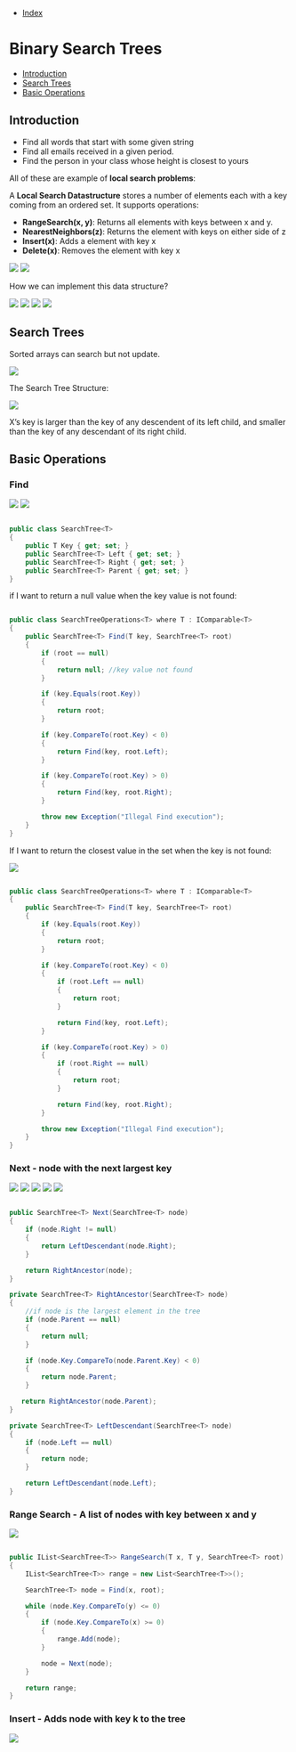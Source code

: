 * [Index](https://github.com/KiraDiShira/AlgorithmsAndDataStructures/blob/master/README.md#project-title)

# Binary Search Trees

* [Introduction](#introduction)
* [Search Trees](#search-trees)
* [Basic Operations](#basic-operations)

## Introduction

- Find all words that start with some given string
- Find all emails received in a given period.
- Find the person in your class whose height is closest to yours

All of these are example of **local search problems**:

A **Local Search Datastructure** stores a number of elements each with a key coming from an ordered set. It supports operations:

- **RangeSearch(x, y)**: Returns all elements with keys between x and y.
- **NearestNeighbors(z)**: Returns the element with keys on either side of z
- **Insert(x)**: Adds a element with key x
- **Delete(x)**: Removes the element with key x

<img src="https://github.com/KiraDiShira/AlgorithmsAndDataStructures/blob/master/RepoFiles/BinarySearchTrees/Images/bst1.PNG" />

<img src="https://github.com/KiraDiShira/AlgorithmsAndDataStructures/blob/master/RepoFiles/BinarySearchTrees/Images/bst2.PNG" />

How we can implement this data structure?

<img src="https://github.com/KiraDiShira/AlgorithmsAndDataStructures/blob/master/RepoFiles/BinarySearchTrees/Images/bst3.PNG" />

<img src="https://github.com/KiraDiShira/AlgorithmsAndDataStructures/blob/master/RepoFiles/BinarySearchTrees/Images/bst4.PNG" />

<img src="https://github.com/KiraDiShira/AlgorithmsAndDataStructures/blob/master/RepoFiles/BinarySearchTrees/Images/bst5.PNG" />

<img src="https://github.com/KiraDiShira/AlgorithmsAndDataStructures/blob/master/RepoFiles/BinarySearchTrees/Images/bst6.PNG" />

## Search Trees

Sorted arrays can search but not update.

<img src="https://github.com/KiraDiShira/AlgorithmsAndDataStructures/blob/master/RepoFiles/BinarySearchTrees/Images/bst7.PNG" />

The Search Tree Structure:

<img src="https://github.com/KiraDiShira/AlgorithmsAndDataStructures/blob/master/RepoFiles/BinarySearchTrees/Images/bst8.PNG" />

X’s key is larger than the key of any descendent of its left child, and smaller than the key of any descendant of its right child.

## Basic Operations

### Find

<img src="https://github.com/KiraDiShira/AlgorithmsAndDataStructures/blob/master/RepoFiles/BinarySearchTrees/Images/bst10.PNG" />

<img src="https://github.com/KiraDiShira/AlgorithmsAndDataStructures/blob/master/RepoFiles/BinarySearchTrees/Images/bst9.PNG" />

```c#

public class SearchTree<T>
{
    public T Key { get; set; }
    public SearchTree<T> Left { get; set; }
    public SearchTree<T> Right { get; set; }
    public SearchTree<T> Parent { get; set; }
}

```
if I want to return a null value when the key value is not found:

```c#

public class SearchTreeOperations<T> where T : IComparable<T>
{
    public SearchTree<T> Find(T key, SearchTree<T> root)
    {
        if (root == null)
        {
            return null; //key value not found
        }

        if (key.Equals(root.Key))
        {
            return root;
        }

        if (key.CompareTo(root.Key) < 0)
        {
            return Find(key, root.Left);
        }

        if (key.CompareTo(root.Key) > 0)
        {
            return Find(key, root.Right);
        }

        throw new Exception("Illegal Find execution");
    }
}
```
If I want to return the closest value in the set when the key is not found:

<img src="https://github.com/KiraDiShira/AlgorithmsAndDataStructures/blob/master/RepoFiles/BinarySearchTrees/Images/bst11.PNG" />

```c#

public class SearchTreeOperations<T> where T : IComparable<T>
{
    public SearchTree<T> Find(T key, SearchTree<T> root)
    {      
        if (key.Equals(root.Key))
        {
            return root;
        }

        if (key.CompareTo(root.Key) < 0)
        {
            if (root.Left == null)
            {
                return root;
            }

            return Find(key, root.Left);
        }

        if (key.CompareTo(root.Key) > 0)
        {
            if (root.Right == null)
            {
                return root;
            }

            return Find(key, root.Right);
        }

        throw new Exception("Illegal Find execution");
    }
}

```

### Next - node with the next largest key

<img src="https://github.com/KiraDiShira/AlgorithmsAndDataStructures/blob/master/RepoFiles/BinarySearchTrees/Images/bst12.PNG" />

<img src="https://github.com/KiraDiShira/AlgorithmsAndDataStructures/blob/master/RepoFiles/BinarySearchTrees/Images/bst13.PNG" />

<img src="https://github.com/KiraDiShira/AlgorithmsAndDataStructures/blob/master/RepoFiles/BinarySearchTrees/Images/bst14.PNG" />

<img src="https://github.com/KiraDiShira/AlgorithmsAndDataStructures/blob/master/RepoFiles/BinarySearchTrees/Images/bst15.PNG" />

<img src="https://github.com/KiraDiShira/AlgorithmsAndDataStructures/blob/master/RepoFiles/BinarySearchTrees/Images/bst16.PNG" />

```c#

public SearchTree<T> Next(SearchTree<T> node)
{
    if (node.Right != null)
    {
        return LeftDescendant(node.Right);
    }

    return RightAncestor(node);
}

private SearchTree<T> RightAncestor(SearchTree<T> node)
{
    //if node is the largest element in the tree
    if (node.Parent == null)
    {
        return null;
    }

    if (node.Key.CompareTo(node.Parent.Key) < 0)
    {
        return node.Parent;
    }

   return RightAncestor(node.Parent);
}

private SearchTree<T> LeftDescendant(SearchTree<T> node)
{
    if (node.Left == null)
    {
        return node;
    }

    return LeftDescendant(node.Left);
}

```
### Range Search - A list of nodes with key between x and y

<img src="https://github.com/KiraDiShira/AlgorithmsAndDataStructures/blob/master/RepoFiles/BinarySearchTrees/Images/bst17.PNG" />

```c#

public IList<SearchTree<T>> RangeSearch(T x, T y, SearchTree<T> root)
{
    IList<SearchTree<T>> range = new List<SearchTree<T>>();

    SearchTree<T> node = Find(x, root);

    while (node.Key.CompareTo(y) <= 0)
    {
        if (node.Key.CompareTo(x) >= 0)
        {
            range.Add(node);
        }

        node = Next(node);
    }

    return range;
}

```

### Insert - Adds node with key k to the tree

<img src="https://github.com/KiraDiShira/AlgorithmsAndDataStructures/blob/master/RepoFiles/BinarySearchTrees/Images/bst18.PNG" />
